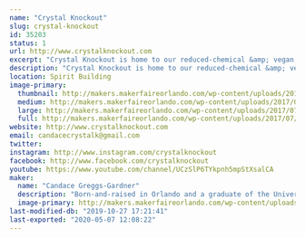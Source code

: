 ```yaml
---
name: "Crystal Knockout"
slug: crystal-knockout
id: 35203
status: 1
url: http://www.crystalknockout.com
excerpt: "Crystal Knockout is home to our reduced-chemical &amp; vegan nail polish line! It also includes bath &amp; body items, jewelry, and even art, all with the same themes: self-empowerment and a deep appreciation for the beauty of mother nature. While you will be able to check out a small selection of all our items, our centerpiece will be, as always, our handmade nail polish (including the ever-popular color-changing thermals!)."
description: "Crystal Knockout is home to our reduced-chemical &amp; vegan nail polish line! It also includes bath &amp; body items, jewelry, and even art, all with the same themes: self-empowerment and a deep appreciation for the beauty of mother nature. While you will be able to check out a small selection of all our items, our centerpiece will be, as always, our handmade nail polish (including the ever-popular color-changing thermals!). Our polish is 5-free meaning it doesn’t contain 5 major chemicals a consumer will find in commercial polish (toluene, camphor, DBP, formaldehyde, and formaldehyde resin). It is also vegan-friendly because we don't use any colorants that contain animal ingredients (such as carmine). If you're looking for something cool and different, we specialize in thermochromic nail polish, which features a specially blended formula that changes colors with temperature. Our polish comes in over 150 different shades and finishes, each one hand-mixed and bottled by us. We only use the highest quality ingredients, including oxides, micas, and solvent-resistant glitter. We strive to create an ultra high-quality product that is unique and fabulous, while also promoting the benefits of reduced-chemical nail polish."
location: Spirit Building
image-primary:
  thumbnail: http://makers.makerfaireorlando.com/wp-content/uploads/2017/07/IMG_6574A-150x150.jpg
  medium: http://makers.makerfaireorlando.com/wp-content/uploads/2017/07/IMG_6574A-300x169.jpg
  large: http://makers.makerfaireorlando.com/wp-content/uploads/2017/07/IMG_6574A-1024x578.jpg
  full: http://makers.makerfaireorlando.com/wp-content/uploads/2017/07/IMG_6574A.jpg
website: http://www.crystalknockout.com
email: candacecrystalk@gmail.com
twitter: 
instagram: http://www.instagram.com/crystalknockout
facebook: http://www.facebook.com/crystalknockout
youtube: https://www.youtube.com/channel/UCzSlP6TYkpnh5mpStXsalCA
maker:
  name: "Candace Greggs-Gardner"
  description: "Born-and-raised in Orlando and a graduate of the University of Central Florida, Candace began running her own small business in 2013. Originally intended as an avenue where she could sell her crystallized phone case designs, it has expanded over the years and now includes event decor, home items, and the reduced-chemical nail polish line, Crystal Knockout. Candace is married to a fellow Orlando native, has two furry Chihuahua children, and loves music, nature, gaming, and Florida Gators football. She is also currently serving as the president of a local nonprofit, Helping Handmade, Inc., which organizes events featuring handmade artisans to raise funds for local charities (see www.orlandohelpinghandmade.org for more)."
  image-primary: http://makers.makerfaireorlando.com/wp-content/uploads/2019/07/Photo-Mar-11-11-03-17-AM2-1.jpg
last-modified-db: "2019-10-27 17:21:41"
last-exported: "2020-05-07 12:08:22"
---
```

